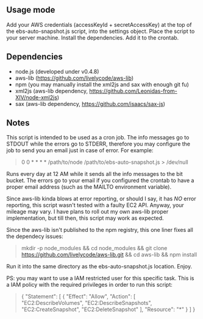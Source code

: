 ## Usage mode

Add your AWS credentials (accessKeyId + secretAccessKey) at the top of the ebs-auto-snapshot.js script, into the settings object. Place the script to your server machine. Install the dependencies. Add it to the crontab.

## Dependencies

 * node.js (developed under v0.4.8)
 * aws-lib (https://github.com/livelycode/aws-lib)
 * npm (you may manually install the xml2js and sax with enough git fu)
 * xml2js (aws-lib dependency, https://github.com/Leonidas-from-XIV/node-xml2js)
 * sax (aws-lib dependency, https://github.com/isaacs/sax-js)

## Notes

This script is intended to be used as a cron job. The info messages go to STDOUT while the errors go to STDERR, therefore you may configure the job to send you an email just in case of error. For example:

> 0 0 * * * * /path/to/node /path/to/ebs-auto-snapshot.js > /dev/null

Runs every day at 12 AM while it sends all the info messages to the bit bucket. The errors go to your email if you configured the crontab to have a proper email address (such as the MAILTO environment variable).

Since aws-lib kinda blows at error reporting, or should I say, it has *NO* error reporting, this script wasn't tested with a faulty EC2 API. Anyway, your mileage may vary. I have plans to roll out my own aws-lib proper implementation, but till then, this script may work as expected.

Since the aws-lib isn't published to the npm registry, this one liner fixes all the dependecy issues:

> mkdir -p node_modules && cd node_modules && git clone https://github.com/livelycode/aws-lib.git && cd aws-lib && npm install

Run it into the same directory as the ebs-auto-snapshot.js location. Enjoy.

PS: you may want to use a IAM restricted user for this specific task. This is a IAM policy with the required privileges in order to run this script:

>{
>  "Statement": [
>    {
>      "Effect": "Allow",
>      "Action": [
>        "EC2:DescribeVolumes",
>        "EC2:DescribeSnapshots",
>        "EC2:CreateSnapshot",
>        "EC2:DeleteSnapshot"
>      ],
>      "Resource": "*"
>    }
>  ]
>}
